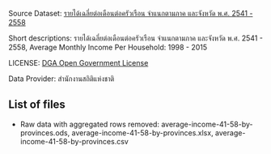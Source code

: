 Source Dataset: [รายได้เฉลี่ยต่อเดือนต่อครัวเรือน จำแนกตามภาค และจังหวัด พ.ศ. 2541 - 2558](https://data.go.th/DatasetDetail.aspx?id=7049410f-5bb8-4c75-9e94-112ca18b63e2)

Short descriptions: รายได้เฉลี่ยต่อเดือนต่อครัวเรือน จำแนกตามภาค และจังหวัด พ.ศ. 2541 - 2558, Average Monthly Income Per Household: 1998 - 2015

LICENSE: [DGA Open Government License](https://data.go.th/TermsAndConditions.aspx)

Data Provider: สำนักงานสถิติแห่งชาติ

## List of files

* Raw data with aggregated rows removed: average-income-41-58-by-provinces.ods, average-income-41-58-by-provinces.xlsx, average-income-41-58-by-provinces.csv



